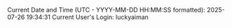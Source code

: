 Current Date and Time (UTC - YYYY-MM-DD HH:MM:SS formatted): 2025-07-26 19:34:31
Current User's Login: luckyaiman
